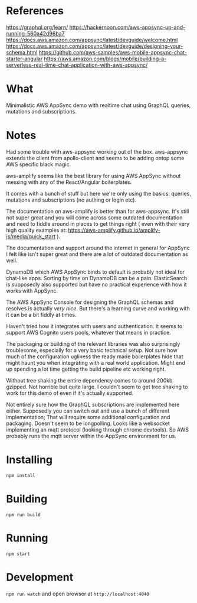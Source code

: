 # References
https://graphql.org/learn/
https://hackernoon.com/aws-appsync-up-and-running-560a42d96ba7
https://docs.aws.amazon.com/appsync/latest/devguide/welcome.html
https://docs.aws.amazon.com/appsync/latest/devguide/designing-your-schema.html
https://github.com/aws-samples/aws-mobile-appsync-chat-starter-angular
https://aws.amazon.com/blogs/mobile/building-a-serverless-real-time-chat-application-with-aws-appsync/

# What
Minimalistic AWS AppSync demo with realtime chat using GraphQL queries, mutations and subscriptions.

# Notes
Had some trouble with aws-appsync working out of the box. aws-appsync extends the client from apollo-client and seems to be adding ontop some AWS specific black magic.

aws-amplify seems like the best library for using AWS AppSync without messing with any of the React/Angular boilerplates.

It comes with a bunch of stuff but here we're only using the basics: queries, mutations and subscriptions (no authing or login etc).

The documentation on aws-amplify is better than for aws-appsync. It's still not super great and you will come across some outdated documentation and need to fiddle around in places to get things right ( even with their very high quality examples at: https://aws-amplify.github.io/amplify-js/media/quick_start ).

The documentation and support around the internet in general for AppSync I felt like isn't super great and there are a lot of outdated documentation as well.

DynamoDB which AWS AppSync binds to default is probably not ideal for chat-like apps. Sorting by time on DynamoDB can be a pain.
ElasticSearch is supposedly also supported but have no practical experience with how it works with AppSync.

The AWS AppSync Console for designing the GraphQL schemas and resolves is actually *very nice*. But there's a learning curve and working with it can be a bit fiddly at times.

Haven't tried how it integrates with users and authentication. It seems to support AWS Cognito users pools, whatever that means in practice.

The packaging or building of the relevant libraries was also surprisingly troublesome, especially for a very basic technical setup. Not sure how much of the configuration ugliness the ready made boilerplates hide that might haunt you when integrating with a real world application. Might end up spending a lot time getting the build pipeline etc working right.

Without tree shaking the entire dependency comes to around 200kb gzipped. Not horrible but quite large. I couldn't seem to get tree shaking to work for this demo of even if it's actually supported.

Not entirely sure how the GraphQL subscriptions are implemented here either. Supposedly you can switch out and use a bunch of different implementation; That will require some additional configuration and packaging. Doesn't seem to be longpolling. Looks like a websocket implementing an mqtt protocol (looking through chrome devtools). So AWS probably runs the mqtt server within the AppSync environment for us.

# Installing
`npm install`

# Building
`npm run build`

# Running
`npm start`

# Development
`npm run watch` and open browser at `http://localhost:4040`
